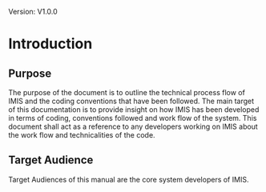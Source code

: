 Version: V1.0.0

# Introduction

## Purpose

The purpose of the document is to outline the technical process flow of IMIS and the coding conventions that have been followed. The main target of this documentation is to provide insight on how IMIS has been developed in terms of coding, conventions followed and work flow of the system. This document shall act as a reference to any developers working on IMIS about the work flow and technicalities of the code.

## Target Audience

Target Audiences of this manual are the core system developers of IMIS.

